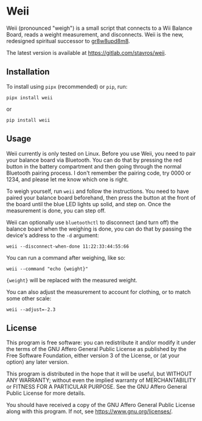 Weii
====

Weii (pronounced "weigh") is a small script that connects to a Wii Balance Board, reads a weight measurement, and disconnects.
Weii is the new, redesigned spiritual successor to [gr8w8upd8m8](https://github.com/skorokithakis/gr8w8upd8m8).

The latest version is available at https://gitlab.com/stavros/weii.

Installation
------------

To install using `pipx` (recommended) or `pip`, run:

```
pipx install weii
```

or

```
pip install weii
```


Usage
-----

Weii currently is only tested on Linux.
Before you use Weii, you need to pair your balance board via Bluetooth.
You can do that by pressing the red button in the battery compartment and then going through the normal Bluetooth pairing process.
I don't remember the pairing code, try 0000 or 1234, and please let me know which one is right.

To weigh yourself, run `weii` and follow the instructions.
You need to have paired your balance board beforehand, then press the button at the front of the board until the blue LED lights up solid, and step on.
Once the measurement is done, you can step off.

Weii can optionally use `bluetoothctl` to disconnect (and turn off) the balance board when the weighing is done, you can do that by passing the device's address to the `-d` argument:

```
weii --disconnect-when-done 11:22:33:44:55:66
```

You can run a command after weighing, like so:

```
weii --command "echo {weight}"
```

`{weight}` will be replaced with the measured weight.

You can also adjust the measurement to account for clothing, or to match some other scale:

```
weii --adjust=-2.3
```

License
-------

This program is free software: you can redistribute it and/or modify
it under the terms of the GNU Affero General Public License as published
by the Free Software Foundation, either version 3 of the License, or
(at your option) any later version.

This program is distributed in the hope that it will be useful,
but WITHOUT ANY WARRANTY; without even the implied warranty of
MERCHANTABILITY or FITNESS FOR A PARTICULAR PURPOSE.  See the
GNU Affero General Public License for more details.

You should have received a copy of the GNU Affero General Public License
along with this program.  If not, see <https://www.gnu.org/licenses/>.
